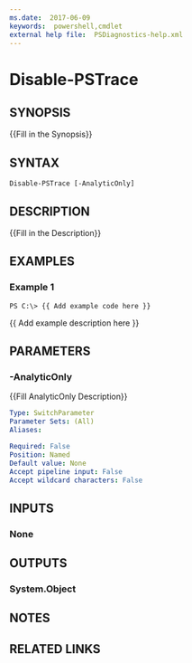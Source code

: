 ```yaml
---
ms.date:  2017-06-09
keywords:  powershell,cmdlet
external help file:  PSDiagnostics-help.xml
---
```


# Disable-PSTrace

## SYNOPSIS
{{Fill in the Synopsis}}

## SYNTAX

```
Disable-PSTrace [-AnalyticOnly]
```

## DESCRIPTION
{{Fill in the Description}}

## EXAMPLES

### Example 1
```
PS C:\> {{ Add example code here }}
```

{{ Add example description here }}

## PARAMETERS

### -AnalyticOnly
{{Fill AnalyticOnly Description}}

```yaml
Type: SwitchParameter
Parameter Sets: (All)
Aliases: 

Required: False
Position: Named
Default value: None
Accept pipeline input: False
Accept wildcard characters: False
```

## INPUTS

### None


## OUTPUTS

### System.Object

## NOTES

## RELATED LINKS

